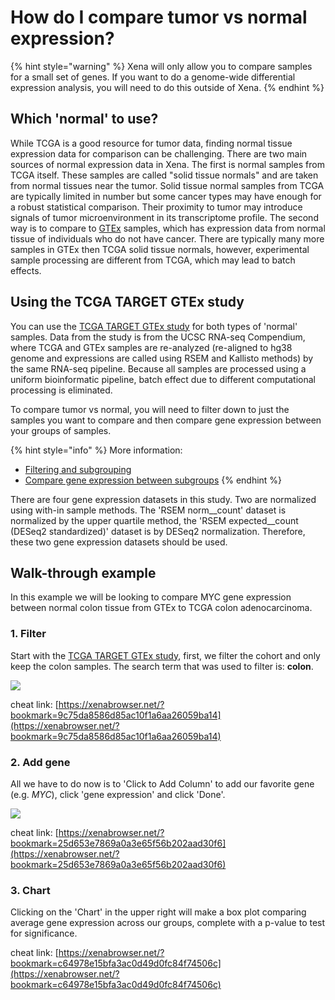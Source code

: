 # How do I compare tumor vs normal expression?

{% hint style="warning" %}
Xena will only allow you to compare samples for a small set of genes. If you want to do a genome-wide differential expression analysis, you will need to do this outside of Xena.
{% endhint %}

## Which 'normal' to use?

While TCGA is a good resource for tumor data, finding normal tissue expression data for comparison can be challenging. There are two main sources of normal expression data in Xena. The first is normal samples from TCGA itself. These samples are called "solid tissue normals" and are taken from normal tissues near the tumor. Solid tissue normal samples from TCGA are typically limited in number but some cancer types may have enough for a robust statistical comparison. Their proximity to tumor may introduce signals of tumor microenvironment in its transcriptome profile. The second way is to compare to [GTEx](https://gtexportal.org/home/) samples, which has expression data from normal tissue of individuals who do not have cancer. There are typically many more samples in GTEx then TCGA solid tissue normals, however, experimental sample processing are different from TCGA, which may lead to batch effects.

## Using the  TCGA TARGET GTEx study

You can use the  [TCGA TARGET GTEx study](https://xenabrowser.net/?bookmark=057c5fe67d5d79488b843d7a6e1a9840) for both types of 'normal' samples. Data from the study is from the UCSC RNA-seq Compendium, where TCGA and GTEx samples are re-analyzed \(re-aligned to hg38 genome and expressions are called using RSEM and Kallisto methods\) by the same RNA-seq pipeline. Because all samples are processed using a uniform bioinformatic pipeline, batch effect due to different computational processing is eliminated.

To compare tumor vs normal, you will need to filter down to just the samples you want to compare and then compare gene expression between your groups of samples.

{% hint style="info" %}
More information:

* [Filtering and subgrouping](../overview-of-features/filter-and-subgrouping.md)
* [Compare gene expression between subgroups](how-do-i-compare-gene-expression-between-subgroups.md)
{% endhint %}

There are four gene expression datasets in this study. Two are normalized using with-in sample methods. The 'RSEM norm\_\_count' dataset is normalized by the upper quartile method, the 'RSEM expected\_\_count \(DESeq2 standardized\)' dataset is by DESeq2 normalization. Therefore, these two gene expression datasets should be used.

## Walk-through example

In this example we will be looking to compare MYC gene expression between normal colon tissue from GTEx to TCGA colon adenocarcinoma.

### 1. Filter

Start with the [TCGA TARGET GTEx study](https://xenabrowser.net/?bookmark=057c5fe67d5d79488b843d7a6e1a9840), first, we filter the cohort and only keep the colon samples. The search term that was used to filter is: **colon**.

![](../.gitbook/assets/colonfilter.gif)

cheat link: [https://xenabrowser.net/?bookmark=9c75da8586d85ac10f1a6aa26059ba14](https://xenabrowser.net/?bookmark=9c75da8586d85ac10f1a6aa26059ba14)

### 2. Add gene

All we have to do now is to 'Click to Add Column' to add our favorite gene \(e.g. _MYC_\), click 'gene expression' and click 'Done'.

![](../.gitbook/assets/addgene.gif)

cheat link: [https://xenabrowser.net/?bookmark=25d653e7869a0a3e65f56b202aad30f6](https://xenabrowser.net/?bookmark=25d653e7869a0a3e65f56b202aad30f6)

### 3. Chart

Clicking on the 'Chart' in the upper right will make a box plot comparing average gene expression across our groups, complete with a p-value to test for significance.

cheat link: [https://xenabrowser.net/?bookmark=c64978e15bfa3ac0d49d0fc84f74506c](https://xenabrowser.net/?bookmark=c64978e15bfa3ac0d49d0fc84f74506c)

